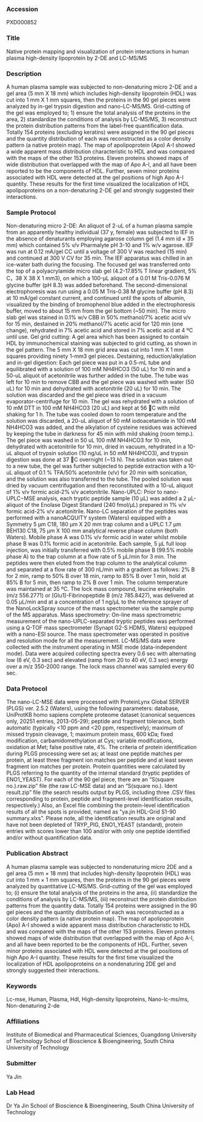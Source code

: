 ### Accession
PXD000852

### Title
Native protein mapping and visualization of protein interactions in human plasma high-density lipoprotein by 2-DE and LC-MS/MS

### Description
A human plasma sample was subjected to non-denaturing micro 2-DE and a gel area (5 mm X 18 mm) which includes high-density lipoprotein (HDL) was cut into 1 mm X 1 mm squares, then the proteins in the 90 gel pieces were analyzed by in-gel trypsin digestion and nano-LC-MS/MS.  Grid-cutting of the gel was employed to; 1) ensure the total analysis of the proteins in the area, 2) standardize the conditions of analysis by LC-MS/MS, 3) reconstruct the protein distribution patterns from the label-free quantification data.  Totally 154 proteins (excluding keratins) were assigned in the 90 gel pieces and the quantity distribution of each was reconstructed as a color density pattern (a native protein map).  The map of apolipoprotein (Apo) A-I showed a wide apparent mass distribution characteristic to HDL and was compared with the maps of the other 153 proteins.  Eleven proteins showed maps of wide distribution that overlapped with the map of Apo A-I, and all have been reported to be the components of HDL.  Further, seven minor proteins associated with HDL were detected at the gel positions of high Apo A-I quantity.  These results for the first time visualized the localization of HDL apolipoproteins on a non-denaturing 2-DE gel and strongly suggested their interactions.

### Sample Protocol
Non-denaturing micro 2-DE:  An aliquot of 2-uL of a human plasma sample from an apparently healthy individual (37 y, female) was subjected to IEF in the absence of denaturants employing agarose column gel (1.4 mm id × 35 mm) which contained 5% v/v Pharmalyte pH 3-10 and 1% w/v agarose.  IEF was run at 0.12 mA/gel CC until a voltage of 300 V was reached (15 min) and continued at 300 V CV for 35 min.  The IEF apparatus was chilled in an ice-water bath during the focusing.  The focused gel was transferred onto the top of a polyacrylamide micro slab gel (4.2-17.85% T linear gradient, 5% C，38 X 38 X 1 mm3), on which a 100-µL aliquot of a 0.01 M Tris-0.076 M glycine buffer (pH 8.3) was added beforehand.  The second-dimensional electrophoresis was run using a 0.05 M Tris-0.38 M glycine buffer (pH 8.3) at 10 mA/gel constant current, and continued until the spots of albumin, visualized by the binding of bromophenol blue added in the electrophoresis buffer, moved to about 15 mm from the gel bottom (~50 min).  The micro slab gel was stained in 0.1% w/v CBB in 50% methanol/7% acetic acid v/v for 15 min, destained in 20% methanol/7% acetic acid for 120 min (one change), rehydrated in 7% acetic acid and stored in 7% acetic acid at 4 ºC until use.    Gel grid cutting:  A gel area which has been assigned to contain HDL by immunochemical staining was subjected to grid cutting, as shown in the gel pattern.  The 5 mm X 18 mm grid area was cut into 1 mm X 1 mm squares providing ninety 1-mm3 gel pieces.    Destaining, reduction/alkylation and in-gel digestion:  Each gel piece was put in a 0.5-mL tube and equilibrated with a solution of 100 mM NH4HCO3 (50 uL) for 10 min and a 50-uL aliquot of acetonitrile was further added in the tube.  The tube was left for 10 min to remove CBB and the gel piece was washed with water (50 uL) for 10 min and dehydrated with acetonitrile (20 uL) for 10 min.  The solution was discarded and the gel piece was dried in a vacuum evaporator-centrifuge for 10 min.  The gel was rehydrated with a solution of 10 mM DTT in 100 mM NH4HCO3 (20 uL) and kept at 56 C with mild shaking for 1 h.  The tube was cooled down to room temperature and the solution was discarded, a 20-uL aliquot of 50 mM iodoacetamide in 100 mM NH4HCO3 was added, and the alkylation of cysteine residues was achieved by keeping the tube in darkness for 45 min with mild shaking (room temp.).  The gel piece was washed in 50 uL 100 mM NH4HCO3 for 10 min, dehydrated with acetonitrile for 10 min, dried in vacuum, rehydrated in a 10-uL aliquot of trypsin solution (10 ng/uL in 50 mM NH4HCO3), and trypsin digestion was done at 37 C overnight (~13 h).  The solution was taken out to a new tube, the gel was further subjected to peptide extraction with a 10-uL aliquot of 0.1 % TFA/50% acetonitrile (v/v) for 20 min with sonication, and the solution was also transferred to the tube.  The pooled solution was dried by vacuum centrifugation and then reconstituted with a 10-uL aliquot of 1% v/v formic acid-2% v/v acetonitrile.    Nano-UPLC:  Prior to nano-UPLC−MSE analysis, each tryptic peptide sample (10 µL) was added a 2 µL-aliquot of the Enolase Digest Standard (240 fmol/µL) prepared in 1% v/v formic acid-2% v/v acetonitrile.  Nano-LC separation of the peptides was performed with a nanoACQUITY system (Waters) equipped with a Symmetry 5 µm C18, 180 µm X 20 mm trap column and a UPLC 1.7 µm BEH130 C18, 75 µm X 100 mm analytical reverse phase column (both Waters).  Mobile phase A was 0.1% v/v formic acid in water whilst mobile phase B was 0.1% formic acid in acetonitrile.  Each sample, 5 µL full loop injection, was initially transferred with 0.5% mobile phase B (99.5% mobile phase A) to the trap column at a flow rate of 5 µL/min for 3 min.  The peptides were then eluted from the trap column to the analytical column and separated at a flow rate of 300 nL/min with a gradient as follows: 2% B for 2 min, ramp to 50% B over 18 min, ramp to 85% B over 1 min, hold at 85% B for 5 min, then ramp to 2% B over 1 min.  The column temperature was maintained at 35 ºC.  The lock mass compound, leucine enkephalin (m/z 556.2771) or [Glu1]-Fibrinopeptide B (m/z 785.8427), was delivered at 0.05 µL/min and at a concentration of 1 ng/µL to the reference sprayer of the NanoLockSpray source of the mass spectrometer via the sample pump of the MS apparatus.    Mass spectrometry:  On-line mass spectrometric measurement of the nano-UPLC-separated tryptic peptides was performed using a Q-TOF mass spectrometer (Synapt G2-S HDMS, Waters) equipped with a nano-ESI source.  The mass spectrometer was operated in positive and resolution mode for all the measurement.  LC-MS/MS data were collected with the instrument operating in MSE mode (data-independent mode).  Data were acquired collecting spectra every 0.6 sec with alternating low (6 eV, 0.3 sec) and elevated (ramp from 20 to 40 eV, 0.3 sec) energy over a m/z 350-2000 range.   The lock mass channel was sampled every 60 sec.

### Data Protocol
The nano-LC-MSE data were processed with ProteinLynx Global SERVER (PLGS) ver. 2.5.2 (Waters), using the following parameters: database, UniProtKB homo sapiens complete proteome dataset (canonical sequences only, 20251 entries, 2013-05-29); peptide and fragment tolerance, both automatic (typically <10 ppm and <20 ppm, respectively); maximum of missed trypsin cleavage, 1; maximum protein mass, 600 kDa; fixed modification, carbamidomethylation at Cys; variable modifications, oxidation at Met; false positive rate, 4%.  The criteria of protein identification during PLGS processing were set as; at least one peptide matches per protein, at least three fragment ion matches per peptide and at least seven fragment ion matches per protein.  Protein quantities were calculated by PLGS referring to the quantity of the internal standard (tryptic peptides of ENO1_YEAST).  For each of the 90 gel piece, there are an “S(square no.).raw.zip” file (the raw LC-MSE data) and an “S(square no.). Ident result.zip” file (the search results output by PLGS, including three .CSV files corresponding to protein, peptide and fragment-level identification results, respectively.)  Also, an Excel file combining the protein-level identification results of all the spots is provided, named as "ya.jin HDL-Grid S1-90 summary.xlxs".  Please note, all the identification results are original and have not been depleted of TRYP_PIG, ENO1_YEAST (standard), protein entries with scores lower than 100 and/or with only one peptide identified and/or without quantification data.

### Publication Abstract
A human plasma sample was subjected to nondenaturing micro 2DE and a gel area (5 mm &#xd7; 18 mm) that includes high-density lipoprotein (HDL) was cut into 1 mm &#xd7; 1 mm squares, then the proteins in the 90 gel pieces were analyzed by quantitative LC-MS/MS. Grid-cutting of the gel was employed to; (i) ensure the total analysis of the proteins in the area, (ii) standardize the conditions of analysis by LC-MS/MS, (iii) reconstruct the protein distribution patterns from the quantity data. Totally 154 proteins were assigned in the 90 gel pieces and the quantity distribution of each was reconstructed as a color density pattern (a native protein map). The map of apolipoprotein (Apo) A-I showed a wide apparent mass distribution characteristic to HDL and was compared with the maps of the other 153 proteins. Eleven proteins showed maps of wide distribution that overlapped with the map of Apo A-I, and all have been reported to be the components of HDL. Further, seven minor proteins associated with HDL were detected at the gel positions of high Apo A-I quantity. These results for the first time visualized the localization of HDL apolipoproteins on a nondenaturing 2DE gel and strongly suggested their interactions.

### Keywords
Lc-mse, Human, Plasma, Hdl, High-density lipoproteins, Nano-lc-ms/ms, Non-denaturing 2-de

### Affiliations
Institute of Biomedical and Pharmaceutical Sciences, Guangdong University of Technology
School of Bioscience & Bioengineering, South China University of Technology

### Submitter
Ya Jin

### Lab Head
Dr Ya Jin
School of Bioscience & Bioengineering, South China University of Technology


